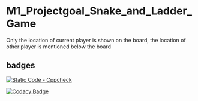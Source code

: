 # M1_Projectgoal_Snake_and_Ladder_Game
Only the location of current player is shown on the board, the location of other player is mentioned below the board

## badges
[![Static Code - Cppcheck](https://github.com/rohith0510/M1_Projectgoal_Snake_and_Ladder_Game/actions/workflows/check.yml/badge.svg)](https://github.com/rohith0510/M1_Projectgoal_Snake_and_Ladder_Game/actions/workflows/check.yml)

[![Codacy Badge](https://app.codacy.com/project/badge/Grade/297e9c71634049918ad70d68bbd9a307)](https://www.codacy.com/gh/rohith0510/M1_Projectgoal_Snake_and_Ladder_Game/dashboard?utm_source=github.com&amp;utm_medium=referral&amp;utm_content=rohith0510/M1_Projectgoal_Snake_and_Ladder_Game&amp;utm_campaign=Badge_Grade)
